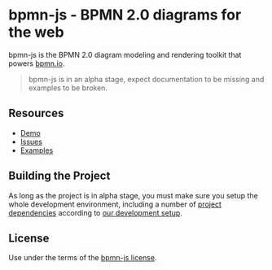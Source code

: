 # bpmn-js - BPMN 2.0 diagrams for the web

bpmn-js is the BPMN 2.0 diagram modeling and rendering toolkit that powers [bpmn.io](http://bpmn.io).


> bpmn-js is in an alpha stage, expect documentation to be missing and examples to be broken.


## Resources

*   [Demo](http://demo.bpmn.io)
*   [Issues](https://github.com/bpmn-io/bpmn-js/issues)
*   [Examples](https://github.com/bpmn-io/bpmn-js/tree/master/example)


## Building the Project

As long as the project is in alpha stage, you must make sure you setup the whole development environment, including a number of [project dependencies](https://github.com/bpmn-io) according to [our development setup](https://github.com/bpmn-io/bpmn-js/blob/master/docs/project/SETUP.md).


## License

Use under the terms of the [bpmn-js license](http://bpmn.io/license).